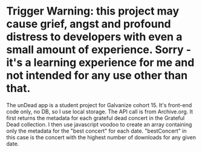 # Trigger Warning: this project may cause grief, angst and profound distress to developers with even a small amount of experience. Sorry - it's a learning experience for me and not intended for any use other than that.

The unDead app is a student project for Galvanize cohort 15. It's front-end code only, no DB, so I use local storage. The API call is from Archive.org. It first returns the metadata for each grateful dead concert in the Grateful Dead collection. I then use javascript voodoo to create an array containing only the metadata for the "best concert" for each date. "bestConcert" in this case is the concert with the highest number of downloads for any given date.
